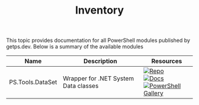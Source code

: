 ﻿---
id: Inventory
title: Inventory
slug : /
---

This topic provides documentation for all PowerShell modules published by getps.dev. Below is a summary of the available modules

| Name             | Description                          | Resources                                                                                                                        |
| ---------------- | ------------------------------------ | ---------------------------------------------------------------------------------------------------------------------------- |
| PS.Tools.DataSet | Wrapper for .NET System Data classes | [![Repo](https://img.shields.io/badge/Repo-PS.Tools.DataSet-success?logo=github)](https://github.com/hanpq/PS.Tools.DataSet) <br/> [![Docs](https://img.shields.io/badge/Docs-PS.Tools.DataSet-success?logo=read-the-docs)](https://getps.dev/modules/PS.Tools.DataSet/quickstart) <br/> [![PowerShell Gallery](https://img.shields.io/powershellgallery/v/PS.Tools.DataSet?label=PSGallery&logo=powershell)](https://www.powershellgallery.com/packages/PS.Tools.DataSet)|


